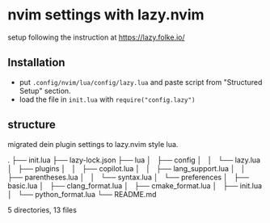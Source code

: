 # nvim settings with lazy.nvim

setup following the instruction at https://lazy.folke.io/

## Installation
- put `.config/nvim/lua/config/lazy.lua` and paste script from "Structured Setup" section.
- load the file in `init.lua` with `require("config.lazy")`

## structure
migrated dein plugin settings to lazy.nvim style lua.

.
├── init.lua
├── lazy-lock.json
├── lua
│   ├── config
│   │   └── lazy.lua
│   ├── plugins
│   │   ├── copilot.lua
│   │   ├── lang_support.lua
│   │   ├── parentheses.lua
│   │   └── syntax.lua
│   └── preferences
│       ├── basic.lua
│       ├── clang_format.lua
│       ├── cmake_format.lua
│       ├── init.lua
│       └── python_format.lua
└── README.md

5 directories, 13 files
